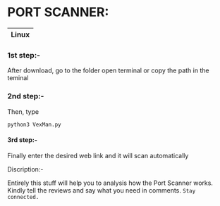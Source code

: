 
# PORT SCANNER:

|Linux|
|--------------|

### 1st step:- 
After download, go to the folder open terminal or copy the path in the teminal

### 2nd step:- 
Then, type 

```python3 VexMan.py```

#### 3rd step:-
Finally enter the desired web link and it will scan automatically 


Discription:-

Entirely this stuff will help you to analysis how the Port Scanner works. Kindly tell the reviews and say what you need in comments. ```Stay connected.```

